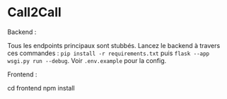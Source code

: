 # Call2Call 

Backend :

Tous les endpoints principaux sont stubbés.
Lancez le backend à travers ces commandes : 
`pip install -r requirements.txt` puis `flask --app wsgi.py run --debug`.
Voir `.env.example` pour la config.

Frontend :

cd frontend
npm install
